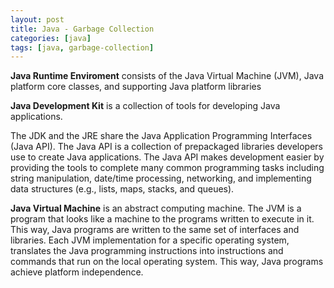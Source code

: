 ```yaml
---
layout: post
title: Java - Garbage Collection
categories: [java]
tags: [java, garbage-collection]
---
```

**Java Runtime Enviroment** consists of the Java Virtual Machine (JVM), Java platform core classes, and supporting Java platform libraries

**Java Development Kit** is a collection of tools for developing Java applications.

The JDK and the JRE share the Java Application Programming Interfaces (Java API). The Java API is a collection of prepackaged libraries developers use to create Java applications. The Java API makes development easier by providing the tools to complete many common programming tasks including string manipulation, date/time processing, networking, and implementing data structures (e.g., lists, maps, stacks, and queues).

**Java Virtual Machine** is an abstract computing machine. The JVM is a program that looks like a machine to the programs written to execute in it. This way, Java programs are written to the same set of interfaces and libraries. Each JVM implementation for a specific operating system, translates the Java programming instructions into instructions and commands that run on the local operating system. This way, Java programs achieve platform independence.
